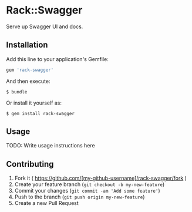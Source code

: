# Rack::Swagger

Serve up Swagger UI and docs.

## Installation

Add this line to your application's Gemfile:

```ruby
gem 'rack-swagger'
```

And then execute:

    $ bundle

Or install it yourself as:

    $ gem install rack-swagger

## Usage

TODO: Write usage instructions here

## Contributing

1. Fork it ( https://github.com/[my-github-username]/rack-swagger/fork )
2. Create your feature branch (`git checkout -b my-new-feature`)
3. Commit your changes (`git commit -am 'Add some feature'`)
4. Push to the branch (`git push origin my-new-feature`)
5. Create a new Pull Request
